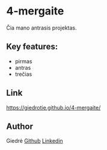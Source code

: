 # 4-mergaite

Čia mano antrasis projektas.

## Key features:

- pirmas
- antras
- trečias

## Link 

https://giedrotie.github.io/4-mergaite/

## Author

Giedrė [Github](https://github.com/giedrotie) 
[Linkedin](https://linkedin.com/)